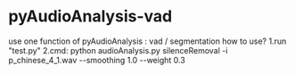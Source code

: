 # pyAudioAnalysis-vad
use one function of pyAudioAnalysis : vad / segmentation
how to use?
1.run "test.py"
2.cmd: python audioAnalysis.py silenceRemoval -i p_chinese_4_1.wav --smoothing 1.0 --weight 0.3
